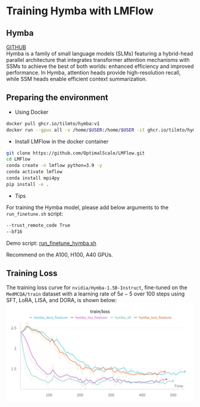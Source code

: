 # Training Hymba with LMFlow

## Hymba 
[GITHUB](https://github.com/NVlabs/hymba/tree/main)  
Hymba is a family of small language models (SLMs) featuring a hybrid-head parallel architecture that integrates transformer attention mechanisms with SSMs to achieve the best of both worlds: enhanced efficiency and improved performance. In Hymba, attention heads provide high-resolution recall, while SSM heads enable efficient context summarization.

## Preparing the environment

- Using Docker 

```bash
docker pull ghcr.io/tilmto/hymba:v1
docker run --gpus all -v /home/$USER:/home/$USER -it ghcr.io/tilmto/hymba:v1 bash
```

- Install LMFlow in the docker container

```bash
git clone https://github.com/OptimalScale/LMFlow.git
cd LMFlow
conda create -n lmflow python=3.9 -y
conda activate lmflow
conda install mpi4py
pip install -e .
```

- Tips

For training the Hymba model, please add below arguments to the `run_finetune.sh` script:

```bash
--trust_remote_code True
--bf16
```

Demo script: [run_finetune_hymba.sh](./run_finetune_hymba.sh)

Recommend on the A100, H100, A40 GPUs.


## Training Loss
The training loss curve for `nvidia/Hymba-1.5B-Instruct`, fine-tuned on the `MedMCQA/train` dataset with a learning rate of $5e-5$ over 100 steps using SFT, LoRA, LISA, and DORA, is shown below:
![Training Loss](../../docs/assets/Hymba_loss.png)